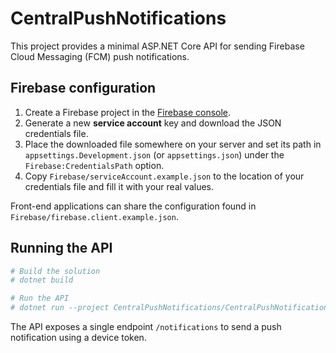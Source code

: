 # CentralPushNotifications

This project provides a minimal ASP.NET Core API for sending Firebase Cloud Messaging (FCM) push notifications.

## Firebase configuration

1. Create a Firebase project in the [Firebase console](https://console.firebase.google.com/).
2. Generate a new **service account** key and download the JSON credentials file.
3. Place the downloaded file somewhere on your server and set its path in `appsettings.Development.json` (or `appsettings.json`) under the `Firebase:CredentialsPath` option.
4. Copy `Firebase/serviceAccount.example.json` to the location of your credentials file and fill it with your real values.

Front-end applications can share the configuration found in `Firebase/firebase.client.example.json`.

## Running the API

```bash
# Build the solution
# dotnet build

# Run the API
# dotnet run --project CentralPushNotifications/CentralPushNotifications.csproj
```

The API exposes a single endpoint `/notifications` to send a push notification using a device token.
